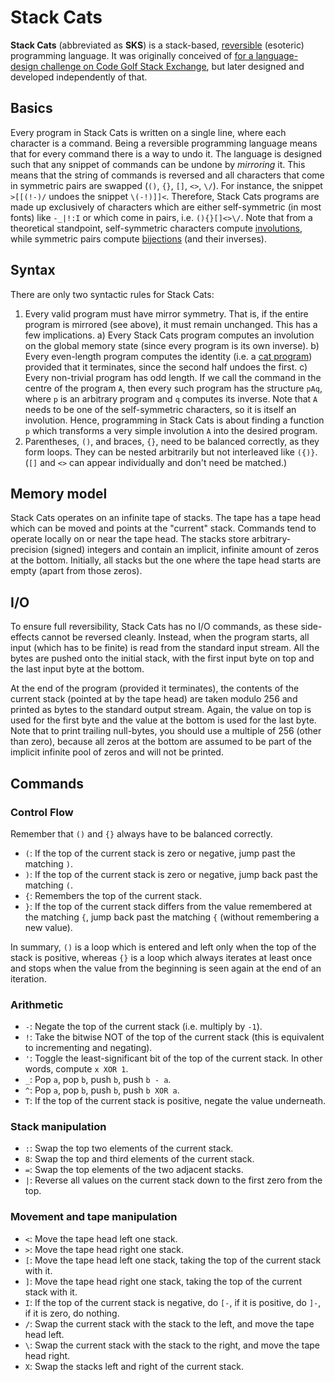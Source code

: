 # Stack Cats

**Stack Cats** (abbreviated as **SKS**) is a stack-based, [reversible](https://en.wikipedia.org/wiki/Reversible_computing) (esoteric) programming language. It was originally conceived of [for a language-design challenge on Code Golf Stack Exchange](http://codegolf.stackexchange.com/q/61804/8478), but later designed and developed independently of that.

## Basics

Every program in Stack Cats is written on a single line, where each character is a command. Being a reversible programming language means that for every command there is a way to undo it. The language is designed such that any snippet of commands can be undone by *mirroring* it. This means that the string of commands is reversed and all characters that come in symmetric pairs are swapped (`()`, `{}`, `[]`, `<>`, `\/`). For instance, the snippet `>[[(!-)/` undoes the snippet `\(-!)]]<`. Therefore, Stack Cats programs are made up exclusively of characters which are either self-symmetric (in most fonts) like `-_|!:I` or which come in pairs, i.e. `(){}[]<>\/`. Note that from a theoretical standpoint, self-symmetric characters compute [involutions](https://en.wikipedia.org/wiki/Involution_(mathematics)), while symmetric pairs compute [bijections](https://en.wikipedia.org/wiki/Bijection) (and their inverses).

## Syntax

There are only two syntactic rules for Stack Cats:

1. Every valid program must have mirror symmetry. That is, if the entire program is mirrored (see above), it must remain unchanged. This has a few implications. a) Every Stack Cats program computes an involution on the global memory state (since every program is its own inverse). b) Every even-length program computes the identity (i.e. a [cat program](http://esolangs.org/wiki/Cat_program)) provided that it terminates, since the second half undoes the first. c) Every non-trivial program has odd length. If we call the command in the centre of the program `A`, then every such program has the structure `pAq`, where `p` is an arbitrary program and `q` computes its inverse. Note that `A` needs to be one of the self-symmetric characters, so it is itself an involution. Hence, programming in Stack Cats is about finding a function `p` which transforms a very simple involution `A` into the desired program.
2. Parentheses, `()`, and braces, `{}`, need to be balanced correctly, as they form loops. They can be nested arbitrarily but not interleaved like `({)}`. (`[]` and `<>` can appear individually and don't need be matched.)

## Memory model

Stack Cats operates on an infinite tape of stacks. The tape has a tape head which can be moved and points at the "current" stack. Commands tend to operate locally on or near the tape head. The stacks store arbitrary-precision (signed) integers and contain an implicit, infinite amount of zeros at the bottom. Initially, all stacks but the one where the tape head starts are empty (apart from those zeros).

## I/O

To ensure full reversibility, Stack Cats has no I/O commands, as these side-effects cannot be reversed cleanly. Instead, when the program starts, all input (which has to be finite) is read from the standard input stream. All the bytes are pushed onto the initial stack, with the first input byte on top and the last input byte at the bottom.

At the end of the program (provided it terminates), the contents of the current stack (pointed at by the tape head) are taken modulo 256 and printed as bytes to the standard output stream. Again, the value on top is used for the first byte and the value at the bottom is used for the last byte. Note that to print trailing null-bytes, you should use a multiple of 256 (other than zero), because all zeros at the bottom are assumed to be part of the implicit infinite pool of zeros and will not be printed.

## Commands

### Control Flow

Remember that `()` and `{}` always have to be balanced correctly.

- `(`: If the top of the current stack is zero or negative, jump past the matching `)`.
- `)`: If the top of the current stack is zero or negative, jump back past the matching `(`.
- `{`: Remembers the top of the current stack.
- `}`: If the top of the current stack differs from the value remembered at the matching `{`, jump back past the matching `{` (without remembering a new value).

In summary, `()` is a loop which is entered and left only when the top of the stack is positive, whereas `{}` is a loop which always iterates at least once and stops when the value from the beginning is seen again at the end of an iteration.

### Arithmetic

- `-`: Negate the top of the current stack (i.e. multiply by `-1`).
- `!`: Take the bitwise NOT of the top of the current stack (this is equivalent to incrementing and negating).
- `'`: Toggle the least-significant bit of the top of the current stack. In other words, compute `x XOR 1`.
- `_`: Pop `a`, pop `b`, push `b`, push `b - a`.
- `^`: Pop `a`, pop `b`, push `b`, push `b XOR a`.
- `T`: If the top of the current stack is positive, negate the value underneath.

### Stack manipulation

- `:`: Swap the top two elements of the current stack.
- `8`: Swap the top and third elements of the current stack.
- `=`: Swap the top elements of the two adjacent stacks.
- `|`: Reverse all values on the current stack down to the first zero from the top.

### Movement and tape manipulation

- `<`: Move the tape head left one stack.
- `>`: Move the tape head right one stack.
- `[`: Move the tape head left one stack, taking the top of the current stack with it.
- `]`: Move the tape head right one stack, taking the top of the current stack with it.
- `I`: If the top of the current stack is negative, do `[-`, if it is positive, do `]-`, if it is zero, do nothing.
- `/`: Swap the current stack with the stack to the left, and move the tape head left.
- `\`: Swap the current stack with the stack to the right, and move the tape head right.
- `X`: Swap the stacks left and right of the current stack.